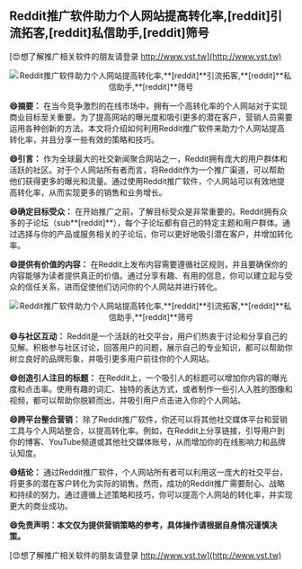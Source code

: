 ## **Reddit推广软件助力个人网站提高转化率,**[reddit]**引流拓客,**[reddit]**私信助手,**[reddit]**筛号**

[😍想了解推广相关软件的朋友请登录 http://www.vst.tw](http://www.vst.tw)

 <center><img src="https://vst.tw/MP4/tuiguang/png/8.png" alt="Reddit推广软件助力个人网站提高转化率,**[reddit]**引流拓客,**[reddit]**私信助手,**[reddit]**筛号"></center>

**😄摘要：**
在当今竞争激烈的在线市场中，拥有一个高转化率的个人网站对于实现商业目标至关重要。为了提高网站的曝光度和吸引更多的潜在客户，营销人员需要运用各种创新的方法。本文将介绍如何利用Reddit推广软件来助力个人网站提高转化率，并且分享一些有效的策略和技巧。

**😄引言：**
作为全球最大的社交新闻聚合网站之一，Reddit拥有庞大的用户群体和活跃的社区。对于个人网站所有者而言，将Reddit作为一个推广渠道，可以帮助他们获得更多的曝光和流量。通过使用Reddit推广软件，个人网站可以有效地提高转化率，从而实现更多的销售和业务增长。

**😄确定目标受众：**
在开始推广之前，了解目标受众是非常重要的。Reddit拥有众多的子论坛（sub**[reddit]**），每个子论坛都有自己的特定主题和用户群体。通过选择与你的产品或服务相关的子论坛，你可以更好地吸引潜在客户，并增加转化率。

**😄提供有价值的内容：**
在Reddit上发布内容需要遵循社区规则，并且要确保你的内容能够为读者提供真正的价值。通过分享有趣、有用的信息，你可以建立起与受众的信任关系，进而促使他们访问你的个人网站并进行转化。

 <center><img src="https://vst.tw/MP4/tuiguang/png/5.png" alt="Reddit推广软件助力个人网站提高转化率,**[reddit]**引流拓客,**[reddit]**私信助手,**[reddit]**筛号"></center>

**😄与社区互动：**
Reddit是一个活跃的社交平台，用户们热衷于讨论和分享自己的见解。积极参与社区讨论，回答用户的问题，展示自己的专业知识，都可以帮助你树立良好的品牌形象，并吸引更多用户前往你的个人网站。

**😄创造引人注目的标题：**
在Reddit上，一个吸引人的标题可以增加你内容的曝光度和点击率。使用有趣的词汇、独特的表达方式，或者制作一些引人入胜的图像和视频，都可以帮助你脱颖而出，并吸引用户点击进入你的个人网站。

**😄跨平台整合营销：**
除了Reddit推广软件，你还可以将其他社交媒体平台和营销工具与个人网站整合，以提高转化率。例如，在Reddit上分享链接，引导用户到你的博客、YouTube频道或其他社交媒体账号，从而增加你的在线影响力和品牌认知度。

**😄结论：**
通过Reddit推广软件，个人网站所有者可以利用这一庞大的社交平台，将更多的潜在客户转化为实际的销售。然而，成功的Reddit推广需要耐心、战略和持续的努力。通过遵循上述策略和技巧，你可以提高个人网站的转化率，并实现更大的商业成功。

**😄免责声明：本文仅为提供营销策略的参考，具体操作请根据自身情况谨慎决策。**

[😍想了解推广相关软件的朋友请登录 http://www.vst.tw](http://www.vst.tw)



